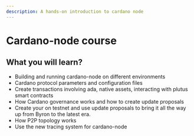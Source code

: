 ```yaml
---
description: A hands-on introduction to cardano node
---
```


# Cardano-node course

## What you will learn?

* Building and running cardano-node on different environments
* Cardano protocol parameters and configuration files
* Create transactions involving ada, native assets, interacting with plutus smart contracts&#x20;
* How Cardano governance works and how to create update proposals
* Create your on testnet and use update proposals to bring it all the way up from Byron to the latest era.&#x20;
* How P2P topology works
* Use the new tracing system for cardano-node





##
